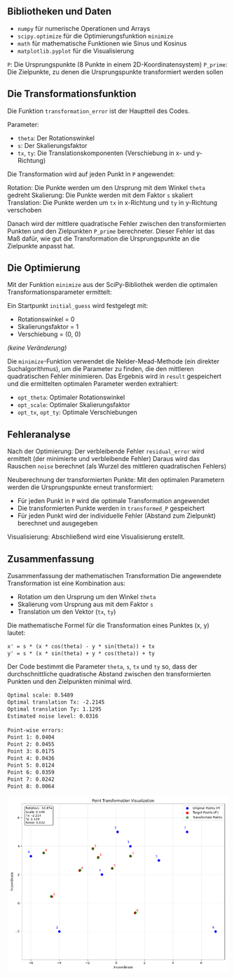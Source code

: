 ## Bibliotheken und Daten

- `numpy` für numerische Operationen und Arrays
- `scipy.optimize` für die Optimierungsfunktion `minimize`
- `math` für mathematische Funktionen wie Sinus und Kosinus
- `matplotlib.pyplot` für die Visualisierung


`P`: Die Ursprungspunkte (8 Punkte in einem 2D-Koordinatensystem)
`P_prime`: Die Zielpunkte, zu denen die Ursprungspunkte transformiert werden sollen

## Die Transformationsfunktion
Die Funktion `transformation_error` ist der Hauptteil des Codes.

Parameter:
- `theta`: Der Rotationswinkel
- `s`: Der Skalierungsfaktor
- `tx`, `ty`: Die Translationskomponenten (Verschiebung in x- und y-Richtung)


Die Transformation wird auf jeden Punkt in `P` angewendet:

Rotation: Die Punkte werden um den Ursprung mit dem Winkel `theta` gedreht
Skalierung: Die Punkte werden mit dem Faktor `s` skaliert
Translation: Die Punkte werden um `tx` in x-Richtung und `ty` in y-Richtung verschoben


Danach wird der mittlere quadratische Fehler zwischen den transformierten Punkten und
den Zielpunkten `P_prime` berechneter. Dieser Fehler ist das Maß dafür, wie gut die
Transformation die Ursprungspunkte an die Zielpunkte anpasst hat.

## Die Optimierung
Mit der Funktion `minimize` aus der SciPy-Bibliothek werden die optimalen
Transformationsparameter ermittelt:

Ein Startpunkt `initial_guess` wird festgelegt mit:
- Rotationswinkel = 0
- Skalierungsfaktor = 1
- Verschiebung = (0, 0)

_(keine Veränderung)_

Die `minimize`-Funktion verwendet die Nelder-Mead-Methode (ein direkter Suchalgorithmus),
um die Parameter zu finden, die den mittleren quadratischen Fehler minimieren.
Das Ergebnis wird in `result` gespeichert und die ermittelten optimalen Parameter
werden extrahiert:

- `opt_theta`: Optimaler Rotationswinkel
- `opt_scale`: Optimaler Skalierungsfaktor
- `opt_tx`, `opt_ty`: Optimale Verschiebungen

## Fehleranalyse
Nach der Optimierung:
Der verbleibende Fehler `residual_error` wird ermittelt (der minimierte und verbleibende Fehler)
Daraus wird das Rauschen `noise` berechnet (als Wurzel des mittleren quadratischen Fehlers)

Neuberechnung der transformierten Punkte:
Mit den optimalen Parametern werden die Ursprungspunkte erneut transformiert:

- Für jeden Punkt in `P` wird die optimale Transformation angewendet
- Die transformierten Punkte werden in `transformed_P` gespeichert
- Für jeden Punkt wird der individuelle Fehler (Abstand zum Zielpunkt) berechnet und ausgegeben

Visualisierung:
Abschließend wird eine Visualisierung erstellt.

## Zusammenfassung
Zusammenfassung der mathematischen Transformation
Die angewendete Transformation ist eine Kombination aus:

- Rotation um den Ursprung um den Winkel `theta`
- Skalierung vom Ursprung aus mit dem Faktor `s`
- Translation um den Vektor (`tx`, `ty`)

Die mathematische Formel für die Transformation eines Punktes (x, y) lautet:
```
x' = s * (x * cos(theta) - y * sin(theta)) + tx
y' = s * (x * sin(theta) + y * cos(theta)) + ty
```

Der Code bestimmt die Parameter `theta`, `s`, `tx` und `ty` so, dass der durchschnittliche
quadratische Abstand zwischen den transformierten Punkten und den Zielpunkten minimal wird.

```
Optimal scale: 0.5489
Optimal translation Tx: -2.2145
Optimal translation Ty: 1.1295
Estimated noise level: 0.0316

Point-wise errors:
Point 1: 0.0404
Point 2: 0.0455
Point 3: 0.0175
Point 4: 0.0436
Point 5: 0.0124
Point 6: 0.0359
Point 7: 0.0242
Point 8: 0.0064
```

![Result.png](Result.png)